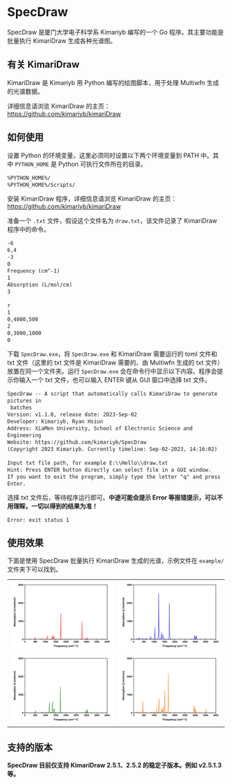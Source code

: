 # SpecDraw

SpecDraw 是厦门大学电子科学系 Kimariyb 编写的一个 Go 程序。其主要功能是批量执行 KimariDraw 生成各种光谱图。

## 有关 KimariDraw

KimariDraw 是 Kimariyb 用 Python 编写的绘图脚本，用于处理 Multiwfn 生成的光谱数据。

详细信息请浏览 KimariDraw 的主页： https://github.com/kimariyb/kimariDraw

## 如何使用

设置 Python 的环境变量，这里必须同时设置以下两个环境变量到 PATH 中。其中 `PYTHON_HOME` 是 Python 可执行文件所在的目录。

```shell
%PYTHON_HOME%/
%PYTHON_HOME%/Scripts/
```

安装 KimariDraw 程序，详细信息请浏览 KimariDraw 的主页： https://github.com/kimariyb/kimariDraw

准备一个 `.txt` 文件，假设这个文件名为 `draw.txt`，该文件记录了 KimariDraw 程序中的命令。

```text
-6
6,4
-3
0
Frequency (cm^-1)
1
Absorption (L/mol/cm)
3

r
1
0,4000,500
2
0,3000,1000
0
```

下载 `SpecDraw.exe`，将 `SpecDraw.exe` 和 KimariDraw 需要运行的 toml 文件和 txt 文件（这里的 txt 文件是 KimariDraw 需要的、由 Multiwfn 生成的 txt 文件）放置在同一个文件夹。运行 `SpecDraw.exe` 会在命令行中显示以下内容。程序会提示你输入一个 txt 文件，也可以输入 ENTER 键从 GUI 窗口中选择 txt 文件。

```shell
SpecDraw -- A script that automatically calls KimariDraw to generate pictures in
 batches
Version: v1.1.0, release date: 2023-Sep-02
Developer: Kimariyb, Ryan Hsiun
Address: XiaMen University, School of Electronic Science and Engineering
Website: https://github.com/kimariyb/SpecDraw
(Copyright 2023 Kimariyb. Currently timeline: Sep-02-2023, 14:16:02)

Input txt file path, for example E:\\Hello\\draw.txt
Hint: Press ENTER button directly can select file in a GUI window.
If you want to exit the program, simply type the letter "q" and press Enter.
```

选择 txt 文件后，等待程序运行即可。**中途可能会提示 Error 等报错提示，可以不用理睬，一切以得到的结果为准！**

```shell
Error: exit status 1
```

## 使用效果

下面是使用 SpecDraw 批量执行 KimariDraw 生成的光谱，示例文件在 `example/` 文件夹下可以找到。

<table>
  <tr>
    <td><img src="figure/1.png"></td>
    <td><img src="figure/2.png"></td>
  </tr>
  <tr>
    <td><img src="figure/3.png"></td>
    <td><img src="figure/4.png"></td>
  </tr>
</table>


## 支持的版本

**SpecDraw 目前仅支持 KimariDraw 2.5.1、2.5.2 的稳定子版本。例如 v2.5.1.3 等。**